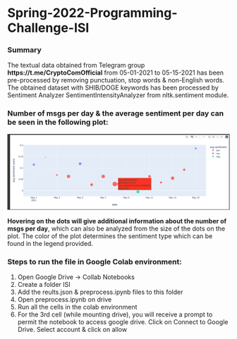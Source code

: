 # Spring-2022-Programming-Challenge-ISI

<h3>Summary</h3>
The textual data obtained from Telegram group <b>https://t.me/CryptoComOfficial</b> from 05-01-2021 to 05-15-2021 has been pre-processed by removing punctuation, stop words & non-English words. The obtained dataset with SHIB/DOGE keywords has been processed by Sentiment Analyzer SentimentIntensityAnalyzer from nltk.sentiment module. 

<br>
<h3>Number of msgs per day & the average sentiment per day can be seen in the following plot:</h3>

![alt text](https://github.com/pia-nyk/Spring-2022-Programming-Challenge-ISI/blob/master/sentiment%20plot%20by%20date.png)

<b>Hovering on the dots will give additional information about the number of msgs per day</b>, which can also be analyzed from the size of the dots on the plot. The color of the plot determines the sentiment type which can be found in the legend provided.

<h3>Steps to run the file in Google Colab environment:</h3>
<ol>
  <li> Open Google Drive -> Collab Notebooks </li>
  <li> Create a folder ISI</li>
  <li> Add the reults.json & preprocess.ipynb files to this folder </li>
  <li> Open preprocess.ipynb on drive </li>
  <li> Run all the cells in the colab environment </li>
  <li> For the 3rd cell (while mounting drive), you will receive a prompt to permit the notebook to access google drive. Click on Connect to Google Drive. Select account & click on allow</li>
</ol>
